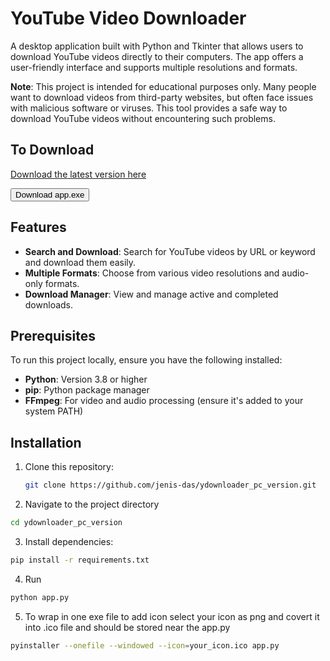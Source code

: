 # YouTube Video Downloader

A desktop application built with Python and Tkinter that allows users to download YouTube videos directly to their computers. The app offers a user-friendly interface and supports multiple resolutions and formats.

**Note**: This project is intended for educational purposes only. 
Many people want to download videos from third-party websites, but often face issues with malicious software or viruses. This tool provides a safe way to download YouTube videos without encountering such problems.

## To Download 
[Download the latest version here](https://github.com/Jenis-das/ydownloader_pc_version/blob/main/src/dist/app.exe) 

<a href="https://raw.githubusercontent.com/Jenis-das/ydownloader_pc_version/main/src/dist/app.exe" download>
    <button>Download app.exe</button>
</a>

## Features

- **Search and Download**: Search for YouTube videos by URL or keyword and download them easily.
- **Multiple Formats**: Choose from various video resolutions and audio-only formats.
- **Download Manager**: View and manage active and completed downloads.

## Prerequisites

To run this project locally, ensure you have the following installed:

- **Python**: Version 3.8 or higher
- **pip**: Python package manager
- **FFmpeg**: For video and audio processing (ensure it's added to your system PATH)

## Installation

1. Clone this repository:

   ```bash
   git clone https://github.com/jenis-das/ydownloader_pc_version.git
   ```
2. Navigate to the project directory
  ```bash 
  cd ydownloader_pc_version
  ```
3. Install dependencies:
  ```bash
  pip install -r requirements.txt
  ```
4. Run
```bash 
python app.py
```

5. To wrap in one exe file
to add icon
select your icon as png and covert it into .ico file and should be stored near the app.py
```bash
pyinstaller --onefile --windowed --icon=your_icon.ico app.py
```

